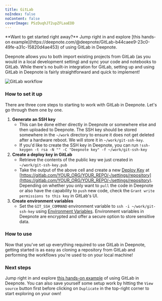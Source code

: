 ```yaml
---
title: GitLab
noIndex: false
noContent: false
coverImage: PSzDuqhJT2upZFLaaEDD
---
```


<Callout status="info">
**Want to get started right away?** Jump right in and explore [this hands-on example](https://deepnote.com/@deepnote/GitLab-b44caee9-23c0-49fe-a31c-15820d4ae453) of using GitLab in Deepnote.
</Callout>

Deepnote allows you to both import existing projects from GitLab (as you would in a local development setting) and sync your code and notebooks to GitLab. While there's no built-in integration for GitLab, setting up and using GitLab in Deepnote is fairly straightforward and quick to implement!

![GitLab workflow](https://media.graphassets.com/1hGbe5udR92VZq6AsMTL)

### How to set it up

There are three core steps to starting to work with GitLab in Deepnote. Let's go through them one by one.

1. **Generate an SSH key**
   - This can be done either directly in Deepnote or somewhere else and then uploaded to Deepnote. The SSH key should be stored somewhere in the `~/work` directory to ensure it does not get deleted after a hardware reboot. We will store it in `~/work/git-ssh-key`.
   - If you'd like to create the SSH key in Deepnote, you can run `!ssh-keygen -t rsa -N "" -C "Deepnote key" -f ~/work/git-ssh-key`
2. **Create a deploy key in GitLab**
   - Retrieve the contents of the public key we just created in `~/work/git-ssh-key.pub`
   - Take the output of the above cell and create a new [Deploy Key](https://docs.gitlab.com/ee/user/project/deploy_keys/) at [https://gitlab.com/YOUR_ORG/YOUR_REPO/-/settings/repository](https://gitlab.com/YOUR_ORG/YOUR_REPO/-/settings/repository). Depending on whether you only want to `pull` the code in Deepnote or also have the capability to `push` new code, check the `Grant write permissions to this key` in GitLab's UI.
3. **Create environment variables**
   - Set the `GIT_SSH_COMMAND` environment variable to `ssh -i ~/work/git-ssh-key` using [Environment Variables](/docs/environment-variables). Environment variables in Deepnote are encrypted and offer a secure option to store sensitive data.

### How to use

Now that you've set up everything required to use GitLab in Deepnote, getting started is as easy as cloning a repository from GitLab and performing the workflows you're used to on your local machine!

### Next steps

Jump right in and explore [this hands-on example](https://deepnote.com/@deepnote/GitLab-b44caee9-23c0-49fe-a31c-15820d4ae453) of using GitLab in Deepnote. You can also save yourself some setup work by hitting the `View source` button first before clicking on `Duplicate` in the top-right corner to start exploring on your own!
